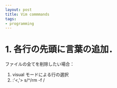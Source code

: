 ```yaml
---
layout: post
title: Vim commmands
tags: 
- programming 
---
```


<script src="https://cdn.mathjax.org/mathjax/latest/MathJax.js?config=TeX-AMS-MML_HTMLorMML" type="text/javascript"></script>
# 1. 各行の先頭に言葉の追加．
ファイルの全てを削除したい場合：

1. visual モードによる行の選択
2. :'<,'> s/^/rm -f /
